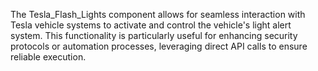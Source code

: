 The Tesla_Flash_Lights component allows for seamless interaction with Tesla vehicle systems to activate and control the vehicle's light alert system. This functionality is particularly useful for enhancing security protocols or automation processes, leveraging direct API calls to ensure reliable execution.
